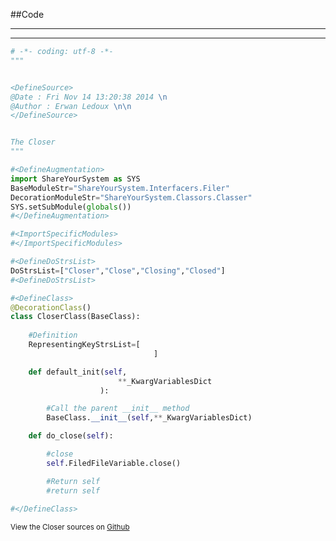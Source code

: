
<!--
FrozenIsBool False
-->

##Code

----

<ClassDocStr>

----

```python
# -*- coding: utf-8 -*-
"""


<DefineSource>
@Date : Fri Nov 14 13:20:38 2014 \n
@Author : Erwan Ledoux \n\n
</DefineSource>


The Closer
"""

#<DefineAugmentation>
import ShareYourSystem as SYS
BaseModuleStr="ShareYourSystem.Interfacers.Filer"
DecorationModuleStr="ShareYourSystem.Classors.Classer"
SYS.setSubModule(globals())
#</DefineAugmentation>

#<ImportSpecificModules>
#</ImportSpecificModules>

#<DefineDoStrsList>
DoStrsList=["Closer","Close","Closing","Closed"]
#<DefineDoStrsList>

#<DefineClass>
@DecorationClass()
class CloserClass(BaseClass):
	
	#Definition
	RepresentingKeyStrsList=[
								]

	def default_init(self,
						**_KwargVariablesDict
					):

		#Call the parent __init__ method
		BaseClass.__init__(self,**_KwargVariablesDict)

	def do_close(self):

		#close
		self.FiledFileVariable.close()

		#Return self
		#return self
	
#</DefineClass>


```

<small>
View the Closer sources on <a href="https://github.com/Ledoux/ShareYourSystem/tree/master/Pythonlogy/ShareYourSystem/Interfacers/Closer" target="_blank">Github</a>
</small>

